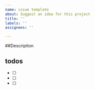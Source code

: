 ```yaml
---
name: issue template
about: Suggest an idea for this project
title: ''
labels: ''
assignees: ''

---
```


##Descripiton
> 

## todos
- [ ]
- [ ]
- [ ]
